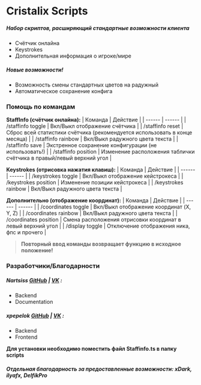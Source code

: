 # Cristalix Scripts

##### Набор скриптов, расширяющий стандартные возможности клиента

  - Счётчик онлайна
  - Keystrokes
  - Дополнительная информация о игроке/мире

##### Новые возможности!

  - Возможность смены стандартных цветов на радужный
  - Автоматическое сохранение конфига

### Помощь по командам

**StaffInfo (счётчик онлайна):**
| Команда | Действие |
| ------ | ------ |
| /staffinfo toggle | Вкл/Выкл отображение счётчика |
| /staffinfo reset | Сброс всей статистики счётчика (рекомендуется использовать в конце месяца) |
| /staffinfo rainbow | Вкл/Выкл радужного цвета текста |
| /staffinfo save | Экстренное сохранение конфигурации (не использовать!) |
| /staffinfo position | Изменение расположения таблички счётчика в правый/левый верхний угол |

**Keystrokes (отрисовка нажатия клавиш):**
| Команда | Действие |
| ------ | ------ |
| /keystrokes toggle | Вкл/Выкл отображение кейстрокеса |
| /keystrokes position | Изменение позиции кейстрокеса |
| /keystrokes rainbow | Вкл/Выкл радужного цвета текста |

**Дополнительно (отображение координат):**
| Команда | Действие |
| ------ | ------ |
| /coordinates toggle | Вкл/Выкл отображение координат (X, Y, Z) |
| /coordinates rainbow | Вкл/Выкл радужного цвета текста |
| /coordinates position | Смена расположения отрисовки координат в левый верхний угол |
| /display toggle | Отключение отображения ника, фпс и прочего |

> **Повторный ввод команды возвращает функцию в исходное положение!**

### Разработчики/Благодарности
##### **Nartsiss [GitHub](https://github.com/Nartsissov/) | [VK](https://vk.com/nartsisss/)  :**
- Backend
- Documentation
##### **xpepelok [GitHub](https://github.com/xpepelok/) | [VK](https://vk.com/xpepelok/)  :**
- Backend
- Frontend

**Для установки необходимо поместить файл Staffinfo.ts в папку scripts**
##### Отдельная благодарность за предоставленные возможности: **xDark, ilyafx, DelfikPro**

